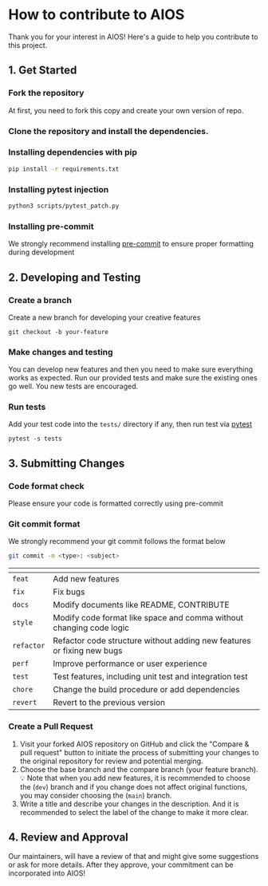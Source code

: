 # How to contribute to AIOS
Thank you for your interest in AIOS!
Here's a guide to help you contribute to this project.

## 1. Get Started
### Fork the repository

At first, you need to fork this copy and create your own version of repo.

### Clone the repository and install the dependencies.

### Installing dependencies with pip
```bash
pip install -r requirements.txt
```

### Installing pytest injection
```bash
python3 scripts/pytest_patch.py
```

### Installing pre-commit
We strongly recommend installing [pre-commit](https://pre-commit.com/) to ensure proper formatting during development

## 2. Developing and Testing
### Create a branch

Create a new branch for developing your creative features

```shell
git checkout -b your-feature
```

### Make changes and testing

You can develop new features and then you need to make sure everything works as expected. Run our provided tests and make sure the existing ones go well. You new tests are encouraged.

### Run tests

Add your test code into the `tests/` directory if any, then run test via [pytest](https://docs.pytest.org/en/8.0.x/)
```
pytest -s tests
```

## 3. Submitting Changes

### Code format check
Please ensure your code is formatted correctly using pre-commit

### Git commit format
We strongly recommend your git commit follows the format below
```bash
git commit -m <type>: <subject>
```

| <type> | <subject>                                     |
|-------------|--------------------------------------------------|
| `feat`      | Add new features                                 |
| `fix`       | Fix bugs                                         |
| `docs`      | Modify documents like README, CONTRIBUTE         |
| `style`     | Modify code format like space and comma without changing code logic |
| `refactor`  | Refactor code structure without adding new features or fixing new bugs |
| `perf`      | Improve performance or user experience                              |
| `test`      | Test features, including unit test and integration test |
| `chore`     | Change the build procedure or add dependencies   |
| `revert`    | Revert to the previous version                   |

### Create a Pull Request

1. Visit your forked AIOS repository on GitHub and click the "Compare & pull request" button to initiate the process of submitting your changes to the original repository for review and potential merging.
2. Choose the base branch and the compare branch (your feature branch).💡 Note that when you add new features, it is recommended to choose the (`dev`) branch and if you change does not affect original functions, you may consider choosing the (`main`) branch.
3. Write a title and describe your changes in the description. And it is recommended to select the label of the change to make it more clear.

## 4. Review and Approval
Our maintainers, will have a review of that and might give some suggestions or ask for more details. After they approve, your commitment can be incorporated into AIOS!
